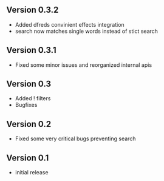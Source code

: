 ## Version 0.3.2
- Added dfreds convinient effects integration
- search now matches single words instead of stict search

## Version 0.3.1
- Fixed some minor issues and reorganized internal apis

## Version 0.3
- Added ! filters
- Bugfixes

## Version 0.2
- Fixed some very critical bugs preventing search

## Version 0.1
- initial release

